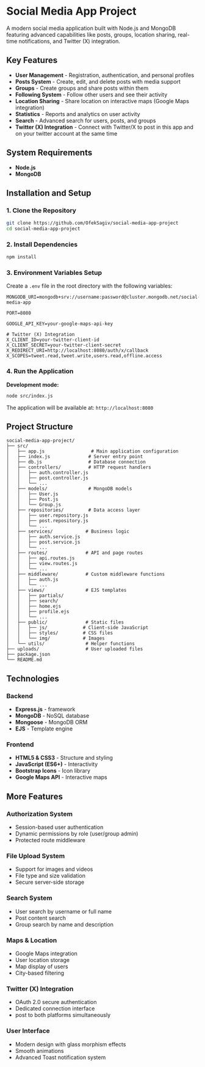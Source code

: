 # Social Media App Project

A modern social media application built with Node.js and MongoDB featuring advanced capabilities like posts, groups, location sharing, real-time notifications, and Twitter (X) integration.

## Key Features

- **User Management** - Registration, authentication, and personal profiles
- **Posts System** - Create, edit, and delete posts with media support
- **Groups** - Create groups and share posts within them
- **Following System** - Follow other users and see their activity
- **Location Sharing** - Share location on interactive maps (Google Maps integration)
- **Statistics** - Reports and analytics on user activity
- **Search** - Advanced search for users, posts, and groups
- **Twitter (X) Integration** - Connect with Twitter/X to post in this app and on your twitter account at the same time

## System Requirements

- **Node.js**
- **MongoDB**

## Installation and Setup

### 1. Clone the Repository
```bash
git clone https://github.com/OfekSagiv/social-media-app-project
cd social-media-app-project
```

### 2. Install Dependencies
```bash
npm install
```

### 3. Environment Variables Setup
Create a `.env` file in the root directory with the following variables:

```env
MONGODB_URI=mongodb+srv://username:password@cluster.mongodb.net/social-media-app

PORT=8080

GOOGLE_API_KEY=your-google-maps-api-key

# Twitter (X) Integration
X_CLIENT_ID=your-twitter-client-id
X_CLIENT_SECRET=your-twitter-client-secret
X_REDIRECT_URI=http://localhost:8080/auth/x/callback
X_SCOPES=tweet.read,tweet.write,users.read,offline.access
```

### 4. Run the Application

**Development mode:**
```bash
node src/index.js
```

The application will be available at: `http://localhost:8080`

## Project Structure

```
social-media-app-project/
├── src/
│   ├── app.js                 # Main application configuration
│   ├── index.js              # Server entry point
│   ├── db.js                 # Database connection
│   ├── controllers/          # HTTP request handlers
│   │   ├── auth.controller.js
│   │   ├── post.controller.js
│   │   └── ...
│   ├── models/               # MongoDB models
│   │   ├── User.js
│   │   ├── Post.js
│   │   └── Group.js
│   ├── repositories/         # Data access layer
│   │   ├── user.repository.js
│   │   ├── post.repository.js
│   │   └── ...
│   ├── services/            # Business logic
│   │   ├── auth.service.js
│   │   ├── post.service.js
│   │   └── ...
│   ├── routes/              # API and page routes
│   │   ├── api.routes.js
│   │   ├── view.routes.js
│   │   └── ...
│   ├── middleware/          # Custom middleware functions
│   │   ├── auth.js
│   │   └── ...
│   ├── views/               # EJS templates
│   │   ├── partials/
│   │   ├── search/
│   │   ├── home.ejs
│   │   ├── profile.ejs
│   │   └── ...
│   ├── public/              # Static files
│   │   ├── js/             # Client-side JavaScript
│   │   ├── styles/         # CSS files
│   │   └── img/            # Images
│   └── utils/               # Helper functions
├── uploads/                 # User uploaded files
├── package.json
└── README.md
```

## Technologies

### Backend
- **Express.js** - framework
- **MongoDB** - NoSQL database
- **Mongoose** - MongoDB ORM
- **EJS** - Template engine

### Frontend
- **HTML5 & CSS3** - Structure and styling
- **JavaScript (ES6+)** - Interactivity
- **Bootstrap Icons** - Icon library
- **Google Maps API** - Interactive maps

## More Features

### Authorization System
- Session-based user authentication
- Dynamic permissions by role (user/group admin)
- Protected route middleware

### File Upload System
- Support for images and videos
- File type and size validation
- Secure server-side storage

### Search System
- User search by username or full name
- Post content search
- Group search by name and description

### Maps & Location
- Google Maps integration
- User location storage
- Map display of users
- City-based filtering

### Twitter (X) Integration
- OAuth 2.0 secure authentication
- Dedicated connection interface
- post to both platforms simultaneously

### User Interface

- Modern design with glass morphism effects
- Smooth animations
- Advanced Toast notification system
